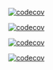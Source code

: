 [![codecov](https://codecov.io/github/Horcag/nikitals-oop/branch/master/graph/badge.svg?token=0C317J8UNQ)](https://codecov.io/github/Horcag/nikitals-oop)

[![codecov](https://codecov.io/github/Horcag/nikitals-oop/graphs/sunburst.svg?token=0C317J8UNQ)](https://codecov.io/github/Horcag/nikitals-oop)

[![codecov](https://codecov.io/github/Horcag/nikitals-oop/graphs/tree.svg?token=0C317J8UNQ)](https://codecov.io/github/Horcag/nikitals-oop)

[![codecov](https://codecov.io/github/Horcag/nikitals-oop/graphs/icicle.svg?token=0C317J8UNQ)](https://codecov.io/github/Horcag/nikitals-oop)
